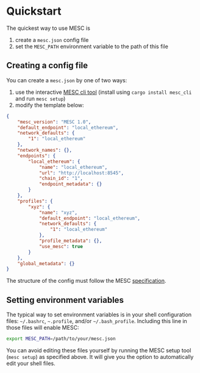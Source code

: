 # Quickstart

The quickest way to use MESC is
1) create a `mesc.json` config file
2) set the `MESC_PATH` environment variable to the path of this file

## Creating a config file

You can create a `mesc.json` by one of two ways:
1) use the interactive [MESC cli tool](https://github.com/paradigmxyz/mesc/tree/main/cli) (install using `cargo install mesc_cli` and run `mesc setup`)
2) modify the template below:

```json
{
    "mesc_version": "MESC 1.0",
    "default_endpoint": "local_ethereum",
    "network_defaults": {
        "1": "local_ethereum"
    },
    "network_names": {},
    "endpoints": {
        "local_ethereum": {
            "name": "local_ethereum",
            "url": "http://localhost:8545",
            "chain_id": "1",
            "endpoint_metadata": {}
        }
    },
    "profiles": {
        "xyz": {
            "name": "xyz",
            "default_endpoint": "local_ethereum",
            "network_defaults": {
                "1": "local_ethereum"
            },
            "profile_metadata": {},
            "use_mesc": true
        }
    },
    "global_metadata": {}
}
```

The structure of the config must follow the MESC [specification](https://github.com/paradigmxyz/mesc/blob/main/SPECIFICATION.md).

## Setting environment variables

The typical way to set environment variables is in your shell configuration files: `~/.bashrc`, `~.profile`, and/or `~/.bash_profile`. Including this line in those files will enable MESC:

```bash
export MESC_PATH=/path/to/your/mesc.json
```

You can avoid editing these files yourself by running the MESC setup tool (`mesc setup`) as specified above. It will give you the option to automatically edit your shell files.

